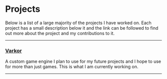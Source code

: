 # Projects

Below is a list of a large majority of the projects I have worked on. Each project has a small description below it and the link can be followed to find out more about the project and my contributions to it.

---

### [Varkor](varkor/index.html)

A custom game engine I plan to use for my future projects and I hope to use for more than just games. This is what I am currently working on.

---
